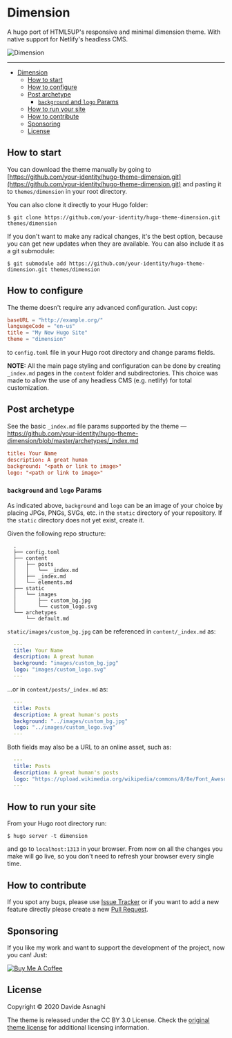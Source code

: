 # Dimension

A hugo port of HTML5UP's responsive and minimal dimension theme. With native support for Netlify's headless CMS.

![Dimension](https://github.com/your-identity/hugo-theme-dimension/blob/master/images/screenshot.png?raw=1)

---

- [Dimension](#dimension)
  - [How to start](#how-to-start)
  - [How to configure](#how-to-configure)
  - [Post archetype](#post-archetype)
    - [`background` and `logo` Params](#background-and-logo-params)
  - [How to run your site](#how-to-run-your-site)
  - [How to contribute](#how-to-contribute)
  - [Sponsoring](#sponsoring)
  - [License](#license)

## How to start

You can download the theme manually by going to [https://github.com/your-identity/hugo-theme-dimension.git](https://github.com/your-identity/hugo-theme-dimension.git) and pasting it to `themes/dimension` in your root directory.

You can also clone it directly to your Hugo folder:

```
$ git clone https://github.com/your-identity/hugo-theme-dimension.git themes/dimension
```

If you don't want to make any radical changes, it's the best option, because you can get new updates when they are available. You can also include it as a git submodule:

```
$ git submodule add https://github.com/your-identity/hugo-theme-dimension.git themes/dimension
```

## How to configure

The theme doesn't require any advanced configuration. Just copy:

```toml
baseURL = "http://example.org/"
languageCode = "en-us"
title = "My New Hugo Site"
theme = "dimension"
```

to `config.toml` file in your Hugo root directory and change params fields.

**NOTE:** All the main page styling and configuration can be done by creating `_index.md` pages in the `content` folder and subdirectories. This choice was made to allow the use of any headless CMS (e.g. netlify) for total customization.

## Post archetype

See the basic `_index.md` file params supported by the theme — https://github.com/your-identity/hugo-theme-dimension/blob/master/archetypes/_index.md

```toml
title: Your Name
description: A great human
background: "<path or link to image>"
logo: "<path or link to image>"
```

### `background` and `logo` Params

As indicated above, `background` and `logo` can be an image of your choice by placing JPGs, PNGs, SVGs, etc. in the `static` directory of your repository. If the `static` directory does not yet exist, create it. 

Given the following repo structure:
```
  .
  ├── config.toml
  ├── content
  │   ├── posts
  │   │   └── _index.md
  │   ├── _index.md
  │   └── elements.md
  ├── static
  │   └── images
  │       ├── custom_bg.jpg  
  │       └── custom_logo.svg
  └── archetypes
      └── default.md
```

`static/images/custom_bg.jpg` can be referenced in `content/_index.md` as:
```yaml
  ---
  title: Your Name
  description: A great human
  background: "images/custom_bg.jpg"
  logo: "images/custom_logo.svg"
  ---
```

...or in `content/posts/_index.md` as:
```yaml
  ---
  title: Posts
  description: A great human's posts
  background: "../images/custom_bg.jpg"
  logo: "../images/custom_logo.svg"
  ---
```

Both fields may also be a URL to an online asset, such as:
```yaml
  ---
  title: Posts
  description: A great human's posts
  logo: "https://upload.wikimedia.org/wikipedia/commons/8/8e/Font_Awesome_5_regular_gem.svg"
  ---
```

## How to run your site

From your Hugo root directory run:

```
$ hugo server -t dimension
```

and go to `localhost:1313` in your browser. From now on all the changes you make will go live, so you don't need to refresh your browser every single time.

## How to contribute

If you spot any bugs, please use [Issue Tracker](https://github.com/your-identity/hugo-theme-dimension/issues) or if you want to add a new feature directly please create a new [Pull Request](https://github.com/your-identity/hugo-theme-dimension/pulls).

## Sponsoring

If you like my work and want to support the development of the project, now you can! Just:

<a href="https://www.buymeacoffee.com/dasnaghi" target="_blank"><img src="https://res.cloudinary.com/panr/image/upload/v1579374705/buymeacoffee_y6yvov.svg" alt="Buy Me A Coffee" ></a>


## License

Copyright © 2020 Davide Asnaghi

The theme is released under the CC BY 3.0 License. Check the [original theme license](https://github.com/your-identity/hugo-theme-dimension/blob/master/LICENSE.md) for additional licensing information.
